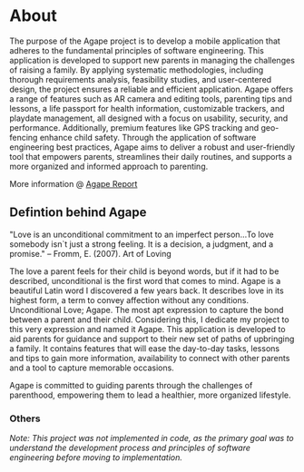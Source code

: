 # About

The purpose of the Agape project is to develop a mobile application that adheres to the fundamental principles of software engineering. This application is developed to support new parents in managing the challenges of raising a family. By applying systematic methodologies, including thorough requirements analysis, feasibility studies, and user-centered design, the project ensures a reliable and efficient application. 
Agape offers a range of features such as AR camera and editing tools, parenting tips and lessons, a life passport for health information, customizable trackers, and playdate management, all designed with a focus on usability, security, and performance. Additionally, premium features like GPS tracking and geo-fencing enhance child safety. Through the application of software engineering best practices, Agape aims to deliver a robust and user-friendly tool that empowers parents, streamlines their daily routines, and supports a more organized and informed approach to parenting.

More information @ [Agape Report](https://github.com/vedez/Agape-0/blob/main/Agape.pdf)

## Defintion behind Agape
"Love is an unconditional commitment to an imperfect person…To love somebody isn`t just a strong
feeling. It is a decision, a judgment, and a promise." – Fromm, E. (2007). Art of Loving

The love a parent feels for their child is beyond words, but if it had to be described, unconditional is
the first word that comes to mind. Agape is a beautiful Latin word I discovered a few years back. It
describes love in its highest form, a term to convey affection without any conditions.
Unconditional Love; Agape. The most apt expression to capture the bond between a parent and their
child. Considering this, I dedicate my project to this very expression and named it Agape.
This application is developed to aid parents for guidance and support to their new set of paths of
upbringing a family. It contains features that will ease the day-to-day tasks, lessons and tips to gain
more information, availability to connect with other parents and a tool to capture memorable
occasions.

Agape is committed to guiding parents through the challenges of parenthood, empowering them to
lead a healthier, more organized lifestyle.

### Others

*Note: This project was not implemented in code, as the primary goal was to understand the development process and principles of software engineering before moving to implementation.*
